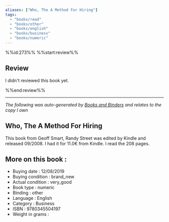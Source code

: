 ```yaml
---
aliases: ["Who, The A Method For Hiring"] 
tags: 
  - "books/read" 
  - "books/other" 
  - "books/english"
  - "books/business"
  - "books/numeric"
---
```

%%id:273%%
%%start:review%%

## Review
I didn't reviewed this book yet. 


%%end:review%%

---
_The following was auto-generated by [Books and Binders](Books%20and%20Binders.md) and relates to the copy I own_
## Who, The A Method For Hiring
This book from Geoff Smart, Randy Street was edited by Kindle and released 09/2008. I had it for 11.0€ from Kindle. I read the 208 pages.

## More on this book :
- Buying date : 12/08/2019
- Buying condition : brand_new
- Actual condition : very_good
- Book type : numeric
- Binding : other
- Language : English
- Category : Business
- ISBN : 9780345504197
- Weight in grams : 
